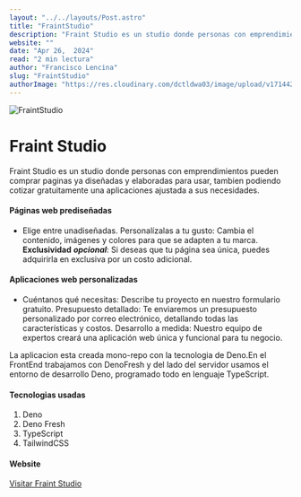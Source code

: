 ```yaml
---
layout: "../../layouts/Post.astro"
title: "FraintStudio"
description: "Fraint Studio es un studio donde personas con emprendimientos pueden comprar paginas ya diseñadas y elaboradas para usar, tambien podiendo cotizar gratuitamente una aplicaciones ajustada a sus necesidades"
website: ""
date: "Apr 26,  2024"
read: "2 min lectura"
author: "Francisco Lencina"
slug: "FraintStudio"
authorImage: "https://res.cloudinary.com/dctldwa03/image/upload/v1714420331/t3aw607pugwj6ynp5lzd.png"
---
```


![FraintStudio](https://res.cloudinary.com/dctldwa03/image/upload/v1714676023/ca1rfjuufhomvgyo3j9x.png)

# Fraint Studio

Fraint Studio es un studio donde personas con emprendimientos pueden comprar
paginas ya diseñadas y elaboradas para usar, tambien podiendo cotizar
gratuitamente una aplicaciones ajustada a sus necesidades.

#### Páginas web prediseñadas

- Elige entre unadiseñadas. Personalízalas a tu gusto: Cambia el contenido,
  imágenes y colores para que se adapten a tu marca. **Exclusividad**
  _**opcional**_: Si deseas que tu página sea única, puedes adquirirla en
  exclusiva por un costo adicional.

#### Aplicaciones web personalizadas

- Cuéntanos qué necesitas: Describe tu proyecto en nuestro formulario gratuito.
  Presupuesto detallado: Te enviaremos un presupuesto personalizado por correo
  electrónico, detallando todas las características y costos. Desarrollo a
  medida: Nuestro equipo de expertos creará una aplicación web única y funcional
  para tu negocio.

La aplicacion esta creada mono-repo con la tecnologia de Deno.En el FrontEnd
trabajamos con DenoFresh y del lado del servidor usamos el entorno de
desarrollo Deno, programado todo en lenguaje TypeScript.

#### Tecnologias usadas

1. Deno
2. Deno Fresh
3. TypeScript
4. TailwindCSS

#### Website

[Visitar Fraint Studio](https://fraint-studio.deno.dev/)
